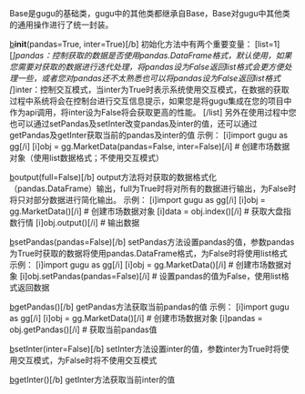 Base是gugu的基础类，gugu中的其他类都继承自Base，Base对gugu中其他类的通用操作进行了统一封装。

[b](1)__init__(pandas=True, inter=True)[/b]
初始化方法中有两个重要变量：
[list=1]
[*]pandas：控制获取的数据是否使用pandas.DataFrame格式，默认使用，如果您需要对获取的数据进行迭代处理，将pandas设为False返回list格式会更方便处理一些，或者您对pandas还不太熟悉也可以将pandas设为False返回list格式
[*]inter：控制交互模式，当inter为True时表示系统使用交互模式，在数据的获取过程中系统将会在控制台进行交互信息提示，如果您是将gugu集成在您的项目中作为api调用，将inter设为False将会获取更高的性能。
[/list]
另外在使用过程中您也可以通过setPandas及setInter改变pandas及inter的值，还可以通过getPandas及getInter获取当前的pandas及inter的值
示例：
[i]import gugu as gg[/i]
[i]obj = gg.MarketData(pandas=False, inter=False)[/i]   # 创建市场数据对象（使用list数据格式；不使用交互模式）

[b](2)output(full=False)[/b]
output方法将对获取的数据格式化（pandas.DataFrame）输出，full为True时将对所有的数据进行输出，为False时将只对部分数据进行简化输出。
示例：
[i]import gugu as gg[/i]
[i]obj = gg.MarketData()[/i]   # 创建市场数据对象
[i]data = obj.index()[/i]   # 获取大盘指数行情
[i]obj.output()[/i]   # 输出数据

[b](3)setPandas(pandas=False)[/b]
setPandas方法设置pandas的值，参数pandas为True时获取的数据将使用pandas.DataFrame格式，为False时将使用list格式
示例：
[i]import gugu as gg[/i]
[i]obj = gg.MarketData()[/i]   # 创建市场数据对象
[i]obj.setPandas(pandas=False)[/i]  # 设置pandas的值为False，使用list格式返回数据

[b](4)getPandas()[/b]
getPandas方法获取当前pandas的值
示例：
[i]import gugu as gg[/i]
[i]obj = gg.MarketData()[/i]   # 创建市场数据对象
[i]pandas = obj.getPandas()[/i]  # 获取当前pandas值

[b](5)setInter(inter=False)[/b]
setInter方法设置inter的值，参数inter为True时将使用交互模式，为False时将不使用交互模式

[b](6)getInter()[/b]
getInter方法获取当前inter的值